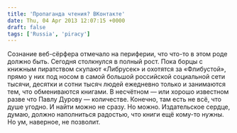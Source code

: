 ```yaml
---
title: 'Пропаганда чтения? ВКонтакте'
date: Thu, 04 Apr 2013 12:07:15 +0000
draft: false
tags: ['Russia', 'piracy']
---
```


Сознание веб-сёрфера отмечало на периферии, что что-то в этом роде должно быть. Сегодня столкнулся в полный рост. Пока борцы с книжным пиратством скупают «Либрусек» и охотятся за «Флибустой», прямо у них под носом в самой большой российской социальной сети тысячи, десятки и сотни тысяч людей ежедневно только и занимаются тем, что обмениваются книгами. В несчётном — или хорошо известном разве что Павлу Дурову — количестве. Конечно, там есть не всё, что душе угодно. И найти можно не сразу. Но можно. Издательское сердце, думаю, должно наполниться радостью, что книги ещё кому-то нужны. Но ум, наверное, не позволит.
